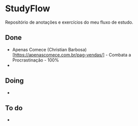 # StudyFlow
Repositório de anotações e exercícios do meu fluxo de estudo.

## Done
- Apenas Comece (Christian Barbosa) [https://apenascomece.com.br/pag-vendas/] - Combata a Procrastinação - 100%
- 

## Doing
- 

## To do
-
